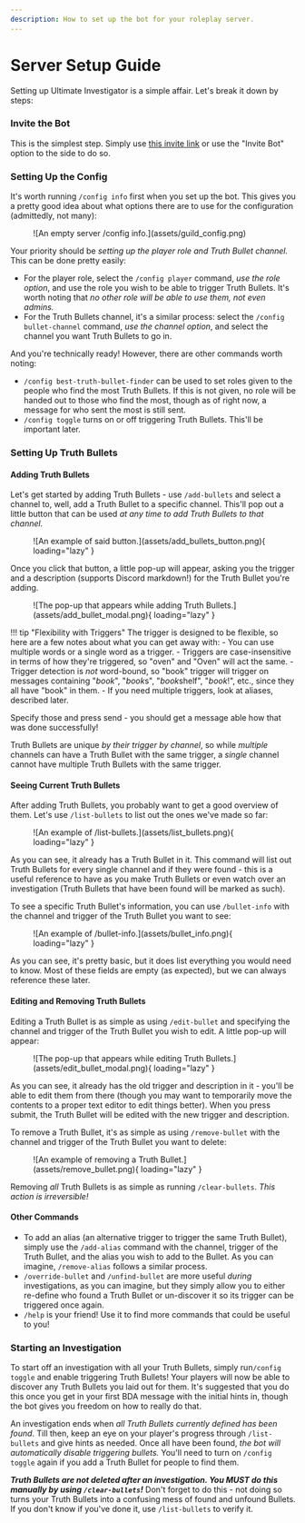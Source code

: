 ```yaml
---
description: How to set up the bot for your roleplay server.
---
```


# Server Setup Guide

Setting up Ultimate Investigator is a simple affair. Let's break it down by steps:

### Invite the Bot

This is the simplest step. Simply use [this invite link](https://discord.com/api/oauth2/authorize?client_id=843994199187914753&permissions=532576332864&scope=bot%20applications.commands) or use the "Invite Bot" option to the side to do so.

### Setting Up the Config

It's worth running `/config info` first when you set up the bot. This gives you a pretty good idea about what options there are to use for the configuration (admittedly, not many):

<figure markdown>
  ![An empty server /config info.](assets/guild_config.png)
</figure>

Your priority should be _setting up the player role and Truth Bullet channel._ This can be done pretty easily:

* For the player role, select the `/config player` command, _use the role option_, and use the role you wish to be able to trigger Truth Bullets. It's worth noting that _no other role will be able to use them, not even admins._
* For the Truth Bullets channel, it's a similar process: select the `/config bullet-channel` command, _use the channel option_, and select the channel you want Truth Bullets to go in.

And you're technically ready! However, there are other commands worth noting:

* `/config best-truth-bullet-finder` can be used to set roles given to the people who find the most Truth Bullets. If this is not given, no role will be handed out to those who find the most, though as of right now, a message for who sent the most is still sent.
* `/config toggle` turns on or off triggering Truth Bullets. This'll be important later.

### Setting Up Truth Bullets

#### Adding Truth Bullets

Let's get started by adding Truth Bullets - use `/add-bullets` and select a channel to, well, add a Truth Bullet to a specific channel. This'll pop out a little button that can be used _at any time to add Truth Bullets to that channel._

<figure markdown>
  ![An example of said button.](assets/add_bullets_button.png){ loading="lazy" }
</figure>

Once you click that button, a little pop-up will appear, asking you the trigger and a description (supports Discord markdown!) for the Truth Bullet you're adding.

<figure markdown>
  ![The pop-up that appears while adding Truth Bullets.](assets/add_bullet_modal.png){ loading="lazy" }
</figure>

!!! tip "Flexibility with Triggers"
    The trigger is designed to be flexible, so here are a few notes about what you can get away with:
    - You can use multiple words or a single word as a trigger.
    - Triggers are case-insensitive in terms of how they're triggered, so "oven" and "Oven" will act the same.
    - Trigger detection is _not_ word-bound, so "book" trigger will trigger on messages containing "*book*", "*book*s", "*book*shelf", "*book*!", etc., since they all have "book" in them.
    - If you need multiple triggers, look at aliases, described later.

Specify those and press send - you should get a message able how that was done successfully!

Truth Bullets are unique _by their trigger by channel_, so while *multiple* channels can have a Truth Bullet with the same trigger, a *single* channel cannot have multiple Truth Bullets with the same trigger.

#### Seeing Current Truth Bullets

After adding Truth Bullets, you probably want to get a good overview of them. Let's use `/list-bullets` to list out the ones we've made so far:

<figure markdown>
  ![An example of /list-bullets.](assets/list_bullets.png){ loading="lazy" }
</figure>

As you can see, it already has a Truth Bullet in it. This command will list out Truth Bullets for every single channel and if they were found - this is a useful reference to have as you make Truth Bullets or even watch over an investigation (Truth Bullets that have been found will be marked as such).

To see a specific Truth Bullet's information, you can use `/bullet-info` with the channel and trigger of the Truth Bullet you want to see:

<figure markdown>
  ![An example of /bullet-info.](assets/bullet_info.png){ loading="lazy" }
</figure>

As you can see, it's pretty basic, but it does list everything you would need to know. Most of these fields are empty (as expected), but we can always reference these later.

#### Editing and Removing Truth Bullets

Editing a Truth Bullet is as simple as using `/edit-bullet` and specifying the channel and trigger of the Truth Bullet you wish to edit. A little pop-up will appear:

<figure markdown>
  ![The pop-up that appears while editing Truth Bullets.](assets/edit_bullet_modal.png){ loading="lazy" }
</figure>

As you can see, it already has the old trigger and description in it - you'll be able to edit them from there (though you may want to temporarily move the contents to a proper text editor to edit things better). When you press submit, the Truth Bullet will be edited with the new trigger and description.

To remove a Truth Bullet, it's as simple as using `/remove-bullet` with the channel and trigger of the Truth Bullet you want to delete:

<figure markdown>
  ![An example of removing a Truth Bullet.](assets/remove_bullet.png){ loading="lazy" }
</figure>

Removing _all_ Truth Bullets is as simple as running `/clear-bullets`. _This action is irreversible!_

#### Other Commands

* To add an alias (an alternative trigger to trigger the same Truth Bullet), simply use the `/add-alias` command with the channel, trigger of the Truth Bullet, and the alias you wish to add to the Bullet. As you can imagine, `/remove-alias` follows a similar process.
* `/override-bullet` and `/unfind-bullet` are more useful _during_ investigations, as you can imagine, but they simply allow you to either re-define who found a Truth Bullet or un-discover it so its trigger can be triggered once again.
* `/help` is your friend! Use it to find more commands that could be useful to you!

### Starting an Investigation

To start off an investigation with all your Truth Bullets, simply run`/config toggle` and enable triggering Truth Bullets! Your players will now be able to discover any Truth Bullets you laid out for them. It's suggested that you do this once you get in your first BDA message with the initial hints in, though the bot gives you freedom on how to really do that.

An investigation ends when _all Truth Bullets currently defined has been found_. Till then, keep an eye on your player's progress through `/list-bullets` and give hints as needed. Once all have been found, _the bot will automatically disable triggering bullets._ You'll need to turn on `/config toggle` again if you add a Truth Bullet for people to find them.

_**Truth Bullets are not deleted after an investigation. You MUST do this manually by using `/clear-bullets`!**_  Don't forget to do this - not doing so turns your Truth Bullets into a confusing mess of found and unfound Bullets. If you don't know if you've done it, use `/list-bullets` to verify it.
